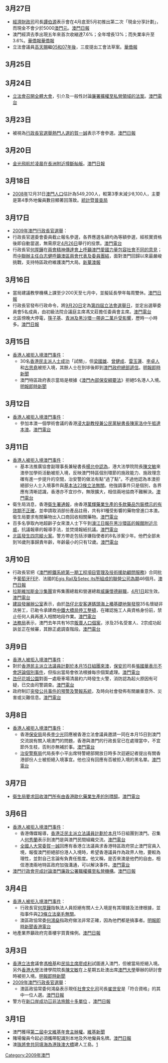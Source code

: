 ## 3月27日

  - [經濟財政司](../Page/經濟財政司.md "wikilink")司長[譚伯源](../Page/譚伯源.md "wikilink")表示會在4月底至5月初推出第二次「現金分享計劃」，而現金不會少於5000[澳門元](https://zh.wikipedia.org/wiki/澳門元 "wikilink")。[澳門日報](https://web.archive.org/web/20090330185902/http://www.macaodaily.com/html/2009-03/28/content_300539.htm)
  - 澳門經濟去季出現五年來首次收縮達7.6%；全年增長13%；而失業率升至3.6%。[華僑報](http://www.vakiodaily.com/index.php?tn=viewer&ncid=1&dt=&nid=143292)[華僑報](http://www.vakiodaily.com/index.php?tn=viewer&ncid=1&dt=&nid=143273)
  - 立法會議員[高天賜](../Page/高天賜.md "wikilink")繼[05和](../Page/2005年.md "wikilink")[07年後](../Page/2007年.md "wikilink")，三度提出工會法草案。[華僑報](http://www.vakiodaily.com/index.php?tn=viewer&ncid=1&dt=&nid=143263)

## 3月25日

## 3月24日

  - [立法會召開全體大會](https://zh.wikipedia.org/wiki/立法會 "wikilink")，引介及一般性討論[廉署擴權至私營領域的法案](https://zh.wikipedia.org/wiki/廉署 "wikilink")。[澳門電台](http://www.tdm.com.mo/c_radio/news/index.php?id=97332)

## 3月23日

  - 被視為[行政長官選舉熱門人選的](https://zh.wikipedia.org/wiki/2009年澳門行政長官選舉 "wikilink")[賀一誠](../Page/賀一誠.md "wikilink")表示不會參選。[澳門日報](https://web.archive.org/web/20090327071722/http://www.macaodaily.com/html/2009-03/24/content_299097.htm)

## 3月20日

  - [金光飛航於凌晨在](https://zh.wikipedia.org/wiki/金光飛航 "wikilink")[長洲附近撞斷舢舨](https://zh.wikipedia.org/wiki/長洲 "wikilink")。[澳門日報](https://web.archive.org/web/20090324051841/http://www.macaodaily.com/html/2009-03/21/content_297986.htm)

## 3月18日

  - [2008年](../Page/2008年.md "wikilink")12月31日[澳門人口](../Page/澳門人口.md "wikilink")估計為549,200人，較第3季末減少8,100人，主要是第4季外地僱員數目顯著回落致。[統計暨普查局](http://www.dsec.gov.mo/Statistic/Demographic/DemographicStatistics/DemographicStatistics2008Q4.aspx)

## 3月17日

  - [2009年澳門行政長官選舉](https://zh.wikipedia.org/wiki/2009年澳門行政長官選舉 "wikilink")：
  - 行政長官選委會委員截止報名參選，各界應選名額均為等額參選，經核實資格後即自動當選，無需原定[4月26日](../Page/4月26日.md "wikilink")舉行的投票。[澳門電台](http://www.tdm.com.mo/c_radio/news/index.php?id=97051)
  - 行政長官[何厚鏵](../Page/何厚鏵.md "wikilink")在[兩會精神傳達會上呼籲澳門愛國力量包容社會不同的意見](https://zh.wikipedia.org/wiki/兩會 "wikilink")；而[中聯辦主任白志健呼籲澳區兩會代表及委員團結](https://zh.wikipedia.org/wiki/中聯辦 "wikilink")，面對澳門回歸以來最嚴峻挑戰，支持特區政府維護澳門大局。[新華澳報](https://archive.is/20130502013904/http://www.waou.com.mo/detail.asp?id=33955)

## 3月16日

  - 當局建議教學機構上課至少200天至七月中，並擬延長學年每周雙休。[澳門日報](https://web.archive.org/web/20090320080814/http://www.macaodaily.com/html/2009-03/16/content_295980.htm)
  - 行政長官發布行政命令，將[9月20日](../Page/9月20日.md "wikilink")定為[第四屆立法會選舉日](../Page/2009年澳門立法會選舉.md "wikilink")，並定出選舉委員會5名成員，由初級法院合議庭主席馮文莊擔任委員會主席。[澳門電台](http://www.tdm.com.mo/c_radio/news/index.php?id=96987)
  - 北區傍晚大停電，[筷子基](../Page/筷子基.md "wikilink")、[青洲及](../Page/青洲_\(澳門\).md "wikilink")[黑沙環一帶逾二萬戶受影響](https://zh.wikipedia.org/wiki/黑沙環 "wikilink")，歷時一小時多。[澳門日報](https://web.archive.org/web/20090320080902/http://www.macaodaily.com/html/2009-03/17/content_296477.htm)

## 3月15日

  - [香港人被拒入境澳門事件](../Page/香港人被拒入境澳門事件.md "wikilink")：
      - 30名[香港民主派人士成功](https://zh.wikipedia.org/wiki/香港民主派 "wikilink")「試關」，但[梁國雄](../Page/梁國雄.md "wikilink")、[曾健成](../Page/曾健成.md "wikilink")、[雷玉蓮](https://zh.wikipedia.org/wiki/雷玉蓮 "wikilink")、[李卓人](../Page/李卓人.md "wikilink")和[古思堯](../Page/古思堯.md "wikilink")被拒入境，其餘人士在到埗後即到[澳門政府總部遞信](../Page/澳門特別行政區政府總部.md "wikilink")。[明報即時新聞](http://www.mpinews.com/htm/INews/20090315/gb71035i.htm)
      - 澳門特區政府表示當局是根據《[澳門內部保安綱要法](../Page/澳門內部保安綱要法.md "wikilink")》拒絕5名港人入境。[明報即時新聞](http://www.mpinews.com/htm/INews/20090315/gb71508c.htm)

## 3月12日

  - [香港人被拒入境澳門事件](../Page/香港人被拒入境澳門事件.md "wikilink")：
      - 參加本澳一個學術會議的香港[浸大副教授兼](https://zh.wikipedia.org/wiki/浸大 "wikilink")[公民黨秘書長](../Page/公民黨_\(香港\).md "wikilink")[陳家洛中午抵達本澳](../Page/陳家洛_\(香港\).md "wikilink")。[澳門電台](http://www.tdm.com.mo/c_radio/news/index.php?id=96832)

## 3月11日

  - [香港人被拒入境澳門事件](../Page/香港人被拒入境澳門事件.md "wikilink")：
      - 基本法推廣協會副理事長兼秘書長[楊允中認為](https://zh.wikipedia.org/wiki/楊允中 "wikilink")，港大法學院院長[陳文敏](../Page/陳文敏.md "wikilink")來澳參加學術活動被拒入境，反映澳門特區個別環節的施政能力、施政理念確有進一步提升的空間，治安警的做法有點“過了點”。不過他認為本澳拒絕部分人士入境事件與[基本法23條立法無關](../Page/維護國家安全法.md "wikilink")。他強調事件只是個別，各界應有清晰認識，香港亦不宜炒作，無限擴大，相信兩地協商不難解決。[澳門電台](http://www.tdm.com.mo/c_radio/news/index.php?id=96810)
  - 衛生局消息，香港[衛生署通報](https://zh.wikipedia.org/wiki/衛生署 "wikilink")，由香港[萬輝藥業生產的多款藥品包裝標示的有效期不正確](https://zh.wikipedia.org/wiki/萬輝藥業 "wikilink")，並申請取消部份產品註冊，共有81種受影響的藥物曾進口本澳。衛生局要求有關藥物出入口商回收相關藥物。[澳門電台](http://www.tdm.com.mo/c_radio/news/index.php?id=96805)
  - 百多名爭取內地超齡子女來澳人士下午到[濠江日報在](https://zh.wikipedia.org/wiki/濠江日報 "wikilink")[黑沙環區的報館附近示威](https://zh.wikipedia.org/wiki/黑沙環 "wikilink")，抗議報章的報導手法，並焚燒報紙抗議。[澳門電台](http://www.tdm.com.mo/c_radio/news/index.php?id=96803)
  - [北區發生四宗縱火案](https://zh.wikipedia.org/wiki/北區_\(澳門\) "wikilink")。警方帶走包括涉嫌指使者的8名涉案少年。他們全部未到16歲刑事歸責年齡，年齡最小的只有12歲。[澳門電台](http://www.tdm.com.mo/c_radio/news/index.php?id=96799)

## 3月10日

  - 行政長官把《[澳門輕鐵系統第一期工程項目管理及技術援助顧問服務](https://zh.wikipedia.org/wiki/澳門輕鐵 "wikilink")》合同批予[葡萄牙](../Page/葡萄牙.md "wikilink")[FEP](https://zh.wikipedia.org/wiki/Fase—Estudos_e_Projectos_S._A. "wikilink")、法國的[Egis
    Rail及](https://zh.wikipedia.org/wiki/Egis_Rail "wikilink")[Setec
    its所組成的聯營公司為期](https://zh.wikipedia.org/wiki/Setec_its "wikilink")46個月。[澳門日報](https://web.archive.org/web/20090313052143/http://www.macaodaily.com/html/2009-03/10/content_293619.htm)
  - [拉斯維加斯金沙集團](../Page/拉斯維加斯金沙集團.md "wikilink")宣佈集團總裁和營運總裁[威廉懷德辭職](https://zh.wikipedia.org/wiki/威廉懷德 "wikilink")，[4月1日](../Page/4月1日.md "wikilink")起生效。[澳門電台](http://www.tdm.com.mo/c_radio/news/index.php?id=96741)
  - [建設發展辦公室](../Page/建設發展辦公室.md "wikilink")表示，由於[氹仔](../Page/氹仔.md "wikilink")[北安客運碼頭海上樁基礎地盤發現](https://zh.wikipedia.org/wiki/北安客運碼頭 "wikilink")35名懷疑非法勞工，已勒令承建商[中鐵大橋局停工整頓](https://zh.wikipedia.org/wiki/中鐵大橋局 "wikilink")，在確認施工人員資格身份前，禁止任何人員再進入相關地段作業。[澳門電台](http://www.tdm.com.mo/c_radio/news/index.php?id=96771)
  - [法務局](../Page/法務局.md "wikilink")表示，澳門去年共有16宗[販賣人口個案](https://zh.wikipedia.org/wiki/販賣人口 "wikilink")，涉及25名受害人、2宗成功起訴並正在候審，其餘正處調查階段。[澳門電台](http://www.tdm.com.mo/c_radio/news/index.php?id=96767)

## 3月9日

  - [香港人被拒入境澳門事件](../Page/香港人被拒入境澳門事件.md "wikilink")：
  - 對於[香港民主派立法議員計劃於](https://zh.wikipedia.org/wiki/香港民主派 "wikilink")[本月15日組團來澳](../Page/3月15日.md "wikilink")，[保安司](../Page/保安司.md "wikilink")司長[張國華表示不會評論個別事件](https://zh.wikipedia.org/wiki/張國華 "wikilink")，但指出當局會依法根據每宗個案處理。[澳門電台](http://www.tdm.com.mo/c_radio/news/index.php?id=96697)
  - [氹仔](../Page/氹仔.md "wikilink")[花城公園](../Page/花城公園.md "wikilink")對面一處廢車場清晨約六時發生火警，消防認為起火原因有可疑，已交由司警調查。[澳門電台](http://www.tdm.com.mo/c_radio/news/index.php?id=96693)
  - 政府制訂[突發公共事件的預警及警報系統](https://zh.wikipedia.org/wiki/突發公共事件的預警及警報系統 "wikilink")，及時向社會發佈有關嚴重意外、災害或災難信息。[澳門電台](http://www.tdm.com.mo/c_radio/news/index.php?id=96680)

## 3月8日

  - [香港人被拒入境澳門事件](../Page/香港人被拒入境澳門事件.md "wikilink")：
      - 香港[保安局](../Page/保安局.md "wikilink")局長[李少光](../Page/李少光.md "wikilink")回應被香港立法會議員邀請一同在本月15日到澳門交流說有關入境澳門的問題，香港與澳門的行政長官已在處理當中，不宜節外生枝，否則亦無補於事。[澳門電台](http://www.tdm.com.mo/c_radio/news/index.php?id=96658)
      - [治安警察局](../Page/治安警察局.md "wikilink")代局長李小平出席特警總部開放日時多次迴避記者提出有關香港部份人士被拒絕入境事宜。他也沒有回應有否被拒入境的黑名單。[澳門電台](http://www.tdm.com.mo/c_radio/news/index.php?id=96652)

## 3月7日

  - [衛生局要求回收澳門所有由香港](https://zh.wikipedia.org/wiki/衛生局 "wikilink")[歐化藥業生產的](https://zh.wikipedia.org/wiki/歐化藥業 "wikilink")[別嘌醇](https://zh.wikipedia.org/wiki/別嘌醇 "wikilink")。[澳門電台](http://www.tdm.com.mo/c_radio/news/index.php?id=96631)

## 3月6日

  - [香港人被拒入境澳門事件](../Page/香港人被拒入境澳門事件.md "wikilink")：
      - 香港傳媒報導，[香港泛民主派立法議員計劃於本月](https://zh.wikipedia.org/wiki/香港泛民主派 "wikilink")15日組團到澳門。召集人[何秀蘭](../Page/何秀蘭.md "wikilink")表示到澳門是與澳門民間組織交流。[澳門電台](http://www.tdm.com.mo/c_radio/news/index.php?id=96591)
      - [全國人大常委](https://zh.wikipedia.org/wiki/全國人大 "wikilink")[賀一誠](../Page/賀一誠.md "wikilink")回應有香港立法議員求香港特區政府禁止澳門官員入境，報復澳門拒絕部份港人入境時，希望香港議員作為政界人物，要較為理性，並對自己言論有負責任態度。他又稱，是否來澳是他們的自由，相信港澳兩地特區政府加強溝通，可以解決事件。[澳門電台](http://www.tdm.com.mo/c_radio/news/index.php?id=96574)
  - [澳門行政會完成討論](https://zh.wikipedia.org/wiki/澳門行政會 "wikilink")[澳門廉政公署職權擴至私營機構](https://zh.wikipedia.org/wiki/澳門廉政公署 "wikilink")。[澳門日報](https://web.archive.org/web/20090310151001/http://www.macaodaily.com/html/2009-03/07/content_292401.htm)

## 3月4日

  - [香港人被拒入境澳門事件](../Page/香港人被拒入境澳門事件.md "wikilink")：
      - 行政長官[何厚鏵](../Page/何厚鏵.md "wikilink")指執法人員拒絕有關人士入境是有其理據及法律根據，並指事件與[23條立法毫毛無關](../Page/維護國家安全法.md "wikilink")。
      - 澳區政協常委[何鴻燊](../Page/何鴻燊.md "wikilink")指政府做法非常正確，因為他們都是搞事者。[明報即時新聞](https://web.archive.org/web/20090310133446/http://www.mpinews.com/htm/inews/20090304/gb31239a.htm)[香港電台](http://www.rthk.org.hk/rthk/news/expressnews/20090304/news_20090304_55_564017.htm)
  - 地產業界籲政府完善樓宇買賣條例。[澳門日報](https://web.archive.org/web/20090321110828/http://www.macaodaily.com/html/2009-03/05/content_291709.htm)

## 3月3日

  - [香港立法會](../Page/香港立法會.md "wikilink")議會[馮檢基](../Page/馮檢基.md "wikilink")和[民協主席](https://zh.wikipedia.org/wiki/民協 "wikilink")[廖成利](../Page/廖成利.md "wikilink")試圖進入澳門，但被當局拒絕入境。另外[香港大學](../Page/香港大學.md "wikilink")法律學院院長[陳文敏](../Page/陳文敏.md "wikilink")在上星期五赴澳出席[澳門大學](../Page/澳門大學.md "wikilink")舉辦的研討會時被拒入境。[明報即時新聞](https://web.archive.org/web/20090309011127/http://www.mpinews.com/htm/INews/20090303/gb22300c.htm)
  - [2009年澳門行政長官選舉](https://zh.wikipedia.org/wiki/2009年澳門行政長官選舉 "wikilink")：
      - 澳區政協常委何鴻燊表示現任[社會文化司](../Page/社會文化司.md "wikilink")司長[崔世安](../Page/崔世安.md "wikilink")是「符合資格」的其中一位人選。[澳門日報](http://www.macaodaily.com/html/2009-03/05/content_291715.htm)
  - 警方在[新口岸成功冚非法旅館十多單位](https://zh.wikipedia.org/wiki/新口岸 "wikilink")
    。[澳門日報](https://web.archive.org/web/20090310014324/http://www.macaodaily.com/html/2009-03/04/content_291306.htm)

## 3月1日

  - 澳門獲得[第二屆中文維基年會主辦權](https://zh.wikipedia.org/wiki/第二屆中文維基年會 "wikilink")。[維基新聞](http://zh.wikinews.org/wiki/%E6%BE%B3%E9%97%A8%E8%8E%B7%E5%BE%972009%E5%B9%B4%E4%B8%AD%E6%96%87%E7%BB%B4%E5%9F%BA%E5%B9%B4%E4%BC%9A%E4%B8%BB%E5%8A%9E%E6%9D%83)
  - 賭場僱員今起必須攜帶配識別本地及外地僱員名牌。[澳門日報](https://web.archive.org/web/20090306120109/http://www.macaodaily.com/html/2009-03/02/content_290488.htm)
  - 澳[珠將會共同填海為](https://zh.wikipedia.org/wiki/珠海 "wikilink")[港珠澳大橋](../Page/港珠澳大橋.md "wikilink")建人工島。[1](http://www.macaodaily.com/html/2009-03/02/content_290503.htm澳門日報)

[Category:2009年澳門](https://zh.wikipedia.org/wiki/Category:2009年澳門 "wikilink")